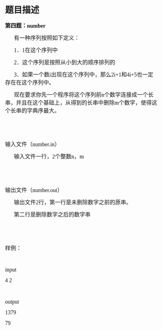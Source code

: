 # 题目描述


<p>
	<b><span style="font-size:18px;font-family:&#39;Microsoft YaHei&#39;;">第四题：</span></b><b><span style="font-size:18px;font-family:&#39;Microsoft YaHei&#39;;">number</span></b>
</p>
<p style="text-indent:21.75pt;">
	<span style="font-family:&#39;Microsoft YaHei&#39;;font-size:18px;">有一种序列按照如下定义：</span><span></span>
</p>
<p style="text-indent:21.75pt;">
	<span style="font-size:18px;font-family:&#39;Microsoft YaHei&#39;;">1</span><span style="font-family:&#39;Microsoft YaHei&#39;;font-size:18px;">．</span><span style="font-size:18px;font-family:&#39;Microsoft YaHei&#39;;">1</span><span style="font-family:&#39;Microsoft YaHei&#39;;font-size:18px;">在这个序列中</span><span></span>
</p>
<p style="text-indent:21.75pt;">
	<span style="font-size:18px;font-family:&#39;Microsoft YaHei&#39;;">2</span><span style="font-family:&#39;Microsoft YaHei&#39;;font-size:18px;">．这个序列是按照从小到大的顺序排列的</span><span></span>
</p>
<p style="text-indent:21.75pt;">
	<span style="font-size:18px;font-family:&#39;Microsoft YaHei&#39;;">3</span><span style="font-family:&#39;Microsoft YaHei&#39;;font-size:18px;">．如果一个数</span><span style="font-size:18px;font-family:&#39;Microsoft YaHei&#39;;">i</span><span style="font-family:&#39;Microsoft YaHei&#39;;font-size:18px;">出现在这个序列中，那么</span><span style="font-size:18px;font-family:&#39;Microsoft YaHei&#39;;">2i+1</span><span style="font-family:&#39;Microsoft YaHei&#39;;font-size:18px;">和</span><span style="font-size:18px;font-family:&#39;Microsoft YaHei&#39;;">4i+5</span><span style="font-family:&#39;Microsoft YaHei&#39;;font-size:18px;">也一定存在在这个序列中。</span><span></span>
</p>
<p style="text-indent:21.75pt;">
	<span style="font-family:&#39;Microsoft YaHei&#39;;font-size:18px;">现在要求你先一个程序将这个序列前</span><span style="font-size:18px;font-family:&#39;Microsoft YaHei&#39;;">n</span><span style="font-family:&#39;Microsoft YaHei&#39;;font-size:18px;">个数字连接成一个长串，并且在这个基础上，从得到的长串中删除</span><span style="font-size:18px;font-family:&#39;Microsoft YaHei&#39;;">m</span><span style="font-family:&#39;Microsoft YaHei&#39;;font-size:18px;">个数字，使得这个长串的字典序最大。</span><span></span>
</p>
<p>
	<span style="font-size:18px;font-family:&#39;Microsoft YaHei&#39;;"> </span>
</p>
<p>
	<span style="font-size:18px;font-family:&#39;Microsoft YaHei&#39;;"> </span>
</p>
<p>
	<span style="font-family:&#39;Microsoft YaHei&#39;;font-size:18px;">输入文件（</span><span style="font-size:18px;font-family:&#39;Microsoft YaHei&#39;;">number.in</span><span style="font-family:&#39;Microsoft YaHei&#39;;font-size:18px;">）</span><span></span>
</p>
<p style="text-indent:21.75pt;">
	<span style="font-family:&#39;Microsoft YaHei&#39;;font-size:18px;">输入文件一行，</span><span style="font-size:18px;font-family:&#39;Microsoft YaHei&#39;;">2</span><span style="font-family:&#39;Microsoft YaHei&#39;;font-size:18px;">个整数</span><span style="font-size:18px;font-family:&#39;Microsoft YaHei&#39;;">n</span><span style="font-family:&#39;Microsoft YaHei&#39;;font-size:18px;">，</span><span style="font-size:18px;font-family:&#39;Microsoft YaHei&#39;;">m</span>
</p>
<p>
	<span style="font-size:18px;font-family:&#39;Microsoft YaHei&#39;;"> </span>
</p>
<p>
	<span style="font-size:18px;font-family:&#39;Microsoft YaHei&#39;;"> </span>
</p>
<p>
	<span style="font-family:&#39;Microsoft YaHei&#39;;font-size:18px;">输出文件（</span><span style="font-size:18px;font-family:&#39;Microsoft YaHei&#39;;">number.out</span><span style="font-family:&#39;Microsoft YaHei&#39;;font-size:18px;">）</span><span></span>
</p>
<p style="text-indent:21.75pt;">
	<span style="font-family:&#39;Microsoft YaHei&#39;;font-size:18px;">输出文件</span><span style="font-size:18px;font-family:&#39;Microsoft YaHei&#39;;">2</span><span style="font-family:&#39;Microsoft YaHei&#39;;font-size:18px;">行，第一行是未删除数字之前的原串。</span><span></span>
</p>
<p style="text-indent:21.75pt;">
	<span style="font-family:&#39;Microsoft YaHei&#39;;font-size:18px;">第二行是删除数字之后的数字串</span><span></span>
</p>
<p>
	<span style="font-size:18px;font-family:&#39;Microsoft YaHei&#39;;"> </span>
</p>
<p>
	<span style="font-size:18px;font-family:&#39;Microsoft YaHei&#39;;"> </span>
</p>
<p>
	<span style="font-family:&#39;Microsoft YaHei&#39;;font-size:18px;">样例：</span><span></span>
</p>
<p>
	<span style="font-size:18px;font-family:&#39;Microsoft YaHei&#39;;"> </span>
</p>
<p>
	<span style="font-size:18px;font-family:&#39;Microsoft YaHei&#39;;">input</span>
</p>
<p>
	<span style="font-size:18px;font-family:&#39;Microsoft YaHei&#39;;">4 2</span>
</p>
<p>
	<span style="font-size:18px;font-family:&#39;Microsoft YaHei&#39;;"> </span>
</p>
<p>
	<span style="font-size:18px;font-family:&#39;Microsoft YaHei&#39;;">output</span>
</p>
<p>
	<span style="font-size:18px;font-family:&#39;Microsoft YaHei&#39;;">1379</span>
</p>
<p>
	<span style="font-size:18px;font-family:&#39;Microsoft YaHei&#39;;">79</span>
</p>
